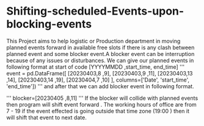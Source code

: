 # Shifting-scheduled-Events-upon-blocking-events

This Project aims to help logistic or Production department in moving planned events forward in available free slots if there
is any clash between planned event and some blocker event.A blocker event can be interruption because of any issues or disturbances.
We can give our planned events in following format at start of code [YYYYMMDD ,start_time, end_time]
'''
event = pd.DataFrame([
    [20230403,8 ,9],
    [20230403,9 ,11],
    [20230403,13 ,14],
    [20230403,14 ,19],
    [20230404,7 ,10]
    ],
    columns=['Date',  'start_time',   'end_time'])
'''
and after that we can add blocker event in following format.

'''
blocker=[20230405 ,8,11]
'''
If the blocker will collide with planned events then program will shift event forward . The working hours of office are from 7 - 19
if the event effected is going outside that time zone (19:00 ) then it will shift that event to next date.
